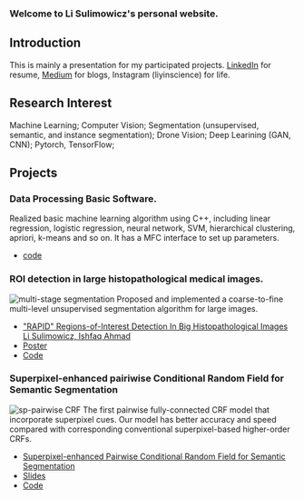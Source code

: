 ### Welcome to Li Sulimowicz's personal website.
## Introduction
This is mainly a presentation for my participated projects. [LinkedIn](https://www.linkedin.com/in/li-yin-00b0456b/) for resume, [Medium](https://medium.com/@lisulimowicz) for blogs, Instagram (liyinscience) for life. 
## Research Interest
Machine Learning; Computer Vision; Segmentation (unsupervised, semantic, and instance segmentation); Drone Vision; Deep Learining (GAN, CNN); Pytorch, TensorFlow; 
## Projects
### Data Processing Basic Software.
Realized basic machine learning algorithm using C++, including linear regression, logistic regression, neural network, SVM, hierarchical clustering, apriori, k-means and so on. It has a MFC interface to set up parameters. 
- [code](https://github.com/liyin2015/DataProc)

### ROI detection in large histopathological medical images.
![multi-stage segmentation]()
Proposed and implemented a coarse-to-fine multi-level unsupervised segmentation algorithm for large images. 
- ["RAPID" Regions-of-Interest Detection In Big Histopathological Images
Li Sulimowicz, Ishfaq Ahmad](https://arxiv.org/abs/1704.02083)
- [Poster]()
- [Code]()

### Superpixel-enhanced pairiwise Conditional Random Field for Semantic Segmentation
![sp-pairwise CRF]()
The first pairwise fully-connected CRF model that incorporate superpixel cues. Our model has better accuracy and speed compared with corresponding conventional superpixel-based higher-order CRFs.

- [Superpixel-enhanced Pairwise Conditional Random Field for Semantic Segmentation](https://arxiv.org/abs/1805.11737)
- [Slides]()
- [Code]()

